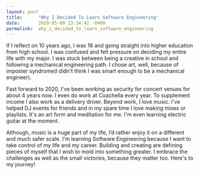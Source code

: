 ```yaml
---
layout: post
title:      "Why I Decided To Learn Software Engineering"
date:       2020-05-09 13:34:42 -0400
permalink:  why_i_decided_to_learn_software_engineering
---
```




If I reflect on 10 years ago, I was 18 and going straight into higher education from high school. I was confused and felt pressure on deciding my entire life with my major. I was stuck between being a creative in school and following a mechanical engineering path. I chose art, well, because of imposter syndrome(I didn't think I was smart enough to be a mechanical engineer). 

Fast forward to 2020, I've been working as security for concert venues for about 4 years now. I even do work at Coachella every year. To supplement income I also work as a delivery driver. Beyond work, I love music. I've helped DJ events for friends and in my spare time I love making mixes or playlists. It's an art form and meditation for me. I'm even learning electric guitar at the moment. 

Although, music is a huge part of my life, I’d rather enjoy it on a different and much safer scale. I'm learning Software Engineering because I want to take control of my life and my career. Building and creating are defining pieces of myself that I wish to mold into something greater. I embrace the challenges as well as the small victories, because they matter too. Here's to my journey!
